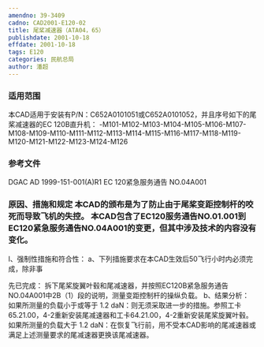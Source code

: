 ```yaml
---
amendno: 39-3409
cadno: CAD2001-E120-02
title: 尾桨减速器（ATA04，65）
publishdate: 2001-10-18
effdate: 2001-10-18
tags: E120
categories: 民航总局
author: 潘超
---
```


### 适用范围 
本CAD适用于安装有P/N：C652A0101051或C652A0101052，并且序号如下的尾桨减速器的EC 120B直升机：
-M101-M102-M103-M104-M105-M106-M107-M108-M109-M110-M111-M112-M113-M114-M115-M116-M117-M118-M119-M120-M121-M122-M123-M124-M126

### 参考文件
DGAC AD 1999-151-001(A)R1             EC 120紧急服务通告 NO.04A001 

### 原因、措施和规定 本CAD的颁布是为了防止由于尾桨变距控制杆的咬死而导致飞机的失控。     本CAD包含了EC120服务通告NO.01.001到EC120紧急服务通告NO.04A001的变更，但其中涉及技术的内容没有变化。 
I、强制性措施和符合性： 
a、下列措施要求在本CAD生效后50飞行小时内必须完成，除非事
  
先已完成：         拆下尾桨旋翼叶毂和尾减速器，并按照EC120B紧急服务通告NO.04A001中2B（1）段的说明，测量变距控制杆的操纵负载。 
b、结果分析： 
       如果所测量的负载小于或等于 1.2 daN：则无须采取进一步的措施。参照工卡65.21.00，4-2重新安装尾减速器和工卡64.21.00，4-2重新安装尾桨旋翼叶毂。 
       如果所测量的负载大于 1.2 daN：在恢复飞行前，用不受本CAD影响的尾减速器或满足上述测量要求的尾减速器更换该尾减速器。
